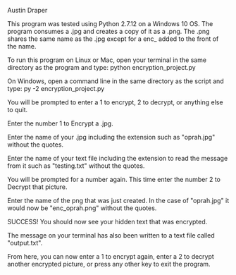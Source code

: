 Austin Draper

This program was tested using Python 2.7.12 on a Windows 10 OS. 
The program consumes a .jpg and creates a copy of it as a .png. 
The .png shares the same name as the .jpg except for a enc_ added to the front of the name. 

To run this program on Linux or Mac, open your terminal in the same directory as the program 
and type: 
python encryption_project.py

On Windows, open a command line in the same directory as the script and type: 
py -2 encryption_project.py

You will be prompted to enter a 1 to encrypt, 2 to decrypt, or anything else to quit.

Enter the number 1 to Encrypt a .jpg.

Enter the name of your .jpg including the extension such as "oprah.jpg" without the quotes.

Enter the name of your text file including the extension to read the message from it such as "testing.txt" without the quotes.

You will be prompted for a number again. This time enter the number 2 to Decrypt that picture.

Enter the name of the png that was just created. In the case of "oprah.jpg" it would now be "enc_oprah.png" without the quotes.

SUCCESS! You should now see your hidden text that was encrypted. 

The message on your terminal has also been written to a text file called "output.txt".

From here, you can now enter a 1 to encrypt again, enter a 2 to decrypt another encrypted picture, or press any other key to
exit the program.


